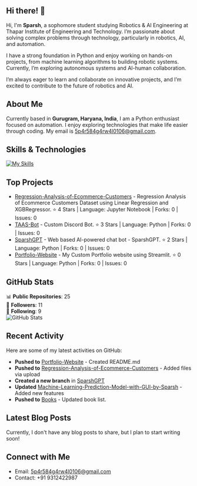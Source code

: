 ## Hi there! 👋

Hi, I'm **Sparsh**, a sophomore student studying Robotics & AI Engineering at Thapar Institute of Engineering and Technology. I’m passionate about solving complex problems through technology, particularly in robotics, AI, and automation.

I have a strong foundation in Python and enjoy working on hands-on projects, from machine learning algorithms to building robotic systems. Currently, I’m exploring autonomous systems and AI-human collaboration.

I’m always eager to learn and collaborate on innovative projects, and I’m excited to contribute to the future of robotics and AI.

## About Me

Currently based in **Gurugram, Haryana, India**, I am a Python enthusiast focused on automation. I enjoy exploring technologies that make life easier through coding. My email is [5p4r584g4rw4l0106@gmail.com](mailto:5p4r584g4rw4l0106@gmail.com).

## Skills & Technologies

[![My Skills](https://skillicons.dev/icons?i=py,pycharm,anaconda,c,discord,sklearn&perline=8)](https://skillicons.dev)


## Top Projects

- [Regression-Analysis-of-Ecommerce-Customers](https://github.com/sparsh0106/Regression-Analysis-of-Ecommerce-Customers) - Regression Analysis of Ecommerce Customers Dataset using Linear Regression and XGBRegressor. ⭐ 4 Stars | Language: Jupyter Notebook | Forks: 0 | Issues: 0
- [TAAS-Bot](https://github.com/sparsh0106/TAAS-Bot) - Custom Discord Bot. ⭐ 3 Stars | Language: Python | Forks: 0 | Issues: 0
- [SparshGPT](https://github.com/sparsh0106/SparshGPT) - Web based AI-powered chat bot - SparshGPT. ⭐ 2 Stars | Language: Python | Forks: 0 | Issues: 0
- [Portfolio-Website](https://github.com/sparsh0106/Portfolio-Website) - My Custom Portfolio website using Streamlit. ⭐ 0 Stars | Language: Python | Forks: 0 | Issues: 0
## GitHub Stats

📊 **Public Repositories**: 25  
👥 **Followers**: 11  
👤 **Following**: 9  
![GitHub Stats](https://github-readme-stats.vercel.app/api?username=sparsh0106&show_icons=true&theme=radical)

## Recent Activity

Here are some of my latest activities on GitHub:
- **Pushed to** [Portfolio-Website](https://github.com/sparsh0106/Portfolio-Website) - Created README.md
- **Pushed to** [Regression-Analysis-of-Ecommerce-Customers](https://github.com/sparsh0106/Regression-Analysis-of-Ecommerce-Customers) - Added files via upload
- **Created a new branch** in [SparshGPT](https://github.com/sparsh0106/SparshGPT)
- **Updated** [Machine-Learning-Prediction-Model-with-GUI-by-Sparsh](https://github.com/sparsh0106/Machine-Learning-Prediction-Model-with-GUI-by-Sparsh) - Added new features
- **Pushed to** [Books](https://github.com/sparsh0106/Books) - Updated book list.

## Latest Blog Posts

Currently, I don't have any blog posts to share, but I plan to start writing soon!

## Connect with Me

- Email: [5p4r584g4rw4l0106@gmail.com](mailto:5p4r584g4rw4l0106@gmail.com)
- Contact: +91 9312422987
